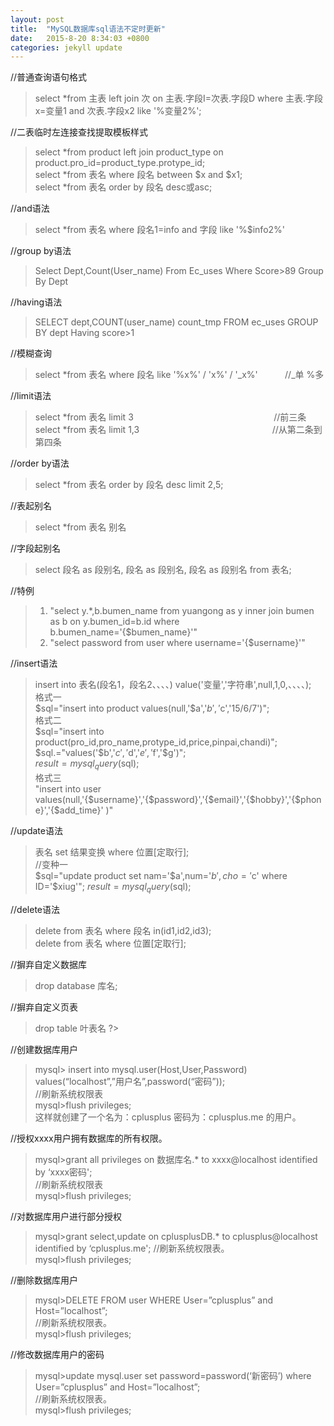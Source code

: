 ```yaml
---
layout: post
title:  "MySQL数据库sql语法不定时更新"
date:   2015-8-20 8:34:03 +0800
categories: jekyll update
---
```


//普通查询语句格式                
>select *from 主表 left join 次 on 主表.字段I=次表.字段D where 主表.字段x=变量1 and 次表.字段x2 like '%变量2%';

//二表临时左连接查找提取模板样式        
>select *from product left join product_type on product.pro_id=product_type.protype_id;   
select *from 表名 where 段名 between $x and $x1;        
select *from 表名 order by 段名 desc或asc;

//and语法         
>select *from 表名 where 段名1=info and 字段 like '%$info2%'      

//group by语法        
>Select Dept,Count(User_name) From Ec_uses Where Score>89 Group By Dept  

//having语法          
>SELECT dept,COUNT(user_name) count_tmp FROM ec_uses GROUP BY dept Having score>1      

//模糊查询
>select *from 表名 where 段名 like '%x%' / 'x%' / '_x%'
&#160;&#160;&#160;&#160;&#160;&#160;&#160;&#160;&#160;&#160;//_单 %多          

//limit语法
>select *from 表名 limit 3
&#160;&#160;&#160;&#160;&#160;&#160;&#160;&#160;&#160;&#160;&#160;&#160;&#160;&#160;&#160;&#160;&#160;&#160;&#160;&#160;&#160;&#160;&#160;&#160;&#160;&#160;&#160;&#160;&#160;&#160;&#160;&#160;&#160;&#160;&#160;&#160;&#160;&#160;&#160;&#160;&#160;&#160;&#160;&#160;&#160;&#160;&#160;&#160;&#160;&#160;&#160;&#160;&#160;&#160;&#160;&#160;//前三条               
select *from 表名 limit 1,3
&#160;&#160;&#160;&#160;&#160;&#160;&#160;&#160;&#160;&#160;&#160;&#160;&#160;&#160;&#160;&#160;&#160;&#160;&#160;&#160;&#160;&#160;&#160;&#160;&#160;&#160;&#160;&#160;&#160;&#160;&#160;&#160;&#160;&#160;&#160;&#160;&#160;&#160;&#160;&#160;&#160;&#160;&#160;&#160;&#160;&#160;&#160;&#160;&#160;&#160;&#160;&#160;&#160;//从第二条到第四条       

//order by语法
>select *from 表名 order by 段名 desc limit 2,5;			               

//表起别名     
>select *from 表名 别名						                                 

//字段起别名
>select 段名 as 段别名, 段名 as 段别名, 段名 as 段别名 from 表名;              

//特例
>1. "select y.*,b.bumen_name from yuangong as y inner join bumen as b on y.bumen_id=b.id  where b.bumen_name='{$bumen_name}'"                    
>2. "select password from user where username='{$username}'"            

//insert语法
>insert into 表名(段名1，段名2、、、、) value('变量','字符串',null,1,0,、、、、);        
格式一          
$sql="insert into product values(null,'$a','$b','$c','15/6/7')";          
格式二           
$sql="insert into product(pro_id,pro_name,protype_id,price,pinpai,chandi)";         
	$sql.="values('$b','$c','$d','$e','$f','$g')";           
	$result=mysql_query($sql);            
格式三               
	"insert into user values(null,'{$username}','{$password}','{$email}','{$hobby}','{$phone}','{$add_time}' )"                

//update语法        
>表名  set 结果变换 where 位置[定取行];             
//变种一             
	$sql="update product set nam='$a',num='$b',cho='$c' where ID='$xiug'";
	$result=mysql_query($sql);

//delete语法      
>delete from 表名 where 段名 in(id1,id2,id3);             
delete from 表名 where 位置[定取行];

//摒弃自定义数据库
>drop database 库名;             

//摒弃自定义页表
>drop table 叶表名
?>

//创建数据库用户
>mysql> insert into mysql.user(Host,User,Password) values(“localhost”,”用户名”,password(“密码”));            
//刷新系统权限表               
mysql>flush privileges;              
这样就创建了一个名为：cplusplus 密码为：cplusplus.me 的用户。             


//授权xxxx用户拥有数据库的所有权限。
>mysql>grant all privileges on 数据库名.* to xxxx@localhost identified by ‘xxxx密码';           
//刷新系统权限表             
mysql>flush privileges;          

//对数据库用户进行部分授权
>mysql>grant select,update on cplusplusDB.* to cplusplus@localhost identified by ‘cplusplus.me';
//刷新系统权限表。           
mysql>flush privileges;           

//删除数据库用户
>mysql>DELETE FROM user WHERE User=”cplusplus” and Host=”localhost”;            
//刷新系统权限表。           
mysql>flush privileges;          

//修改数据库用户的密码
>mysql>update mysql.user set password=password(‘新密码’) where User=”cplusplus” and Host=”localhost”;             
//刷新系统权限表。           
mysql>flush privileges;
